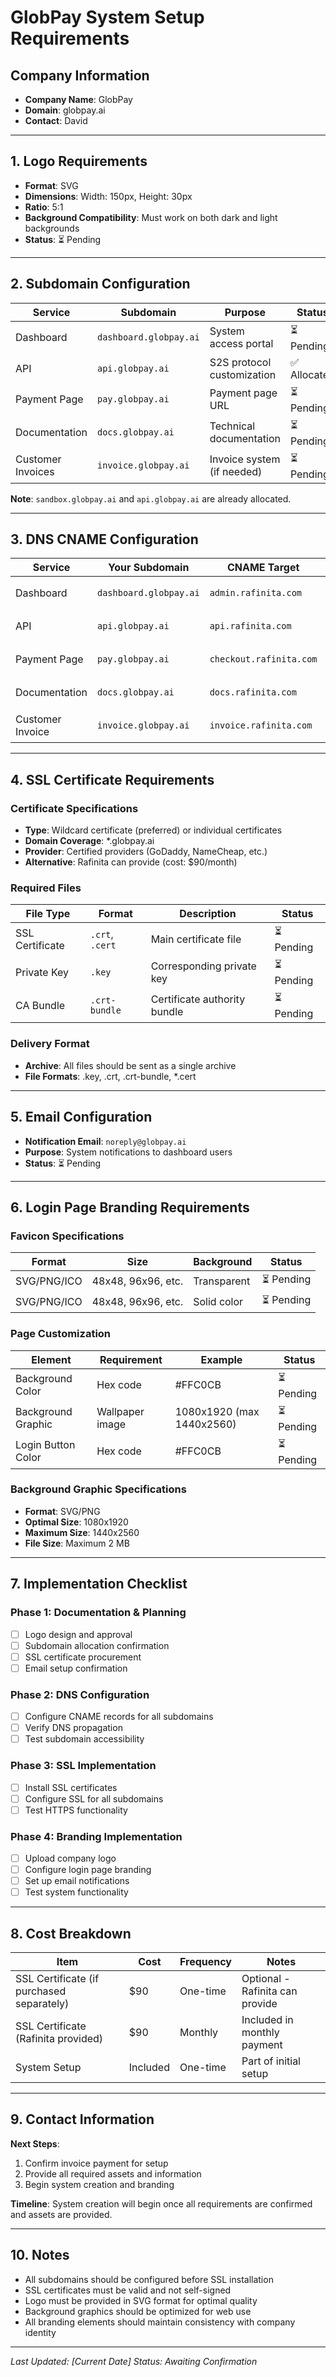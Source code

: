 # GlobPay System Setup Requirements

## Company Information
- **Company Name**: GlobPay
- **Domain**: globpay.ai
- **Contact**: David

---

## 1. Logo Requirements
- **Format**: SVG
- **Dimensions**: Width: 150px, Height: 30px
- **Ratio**: 5:1
- **Background Compatibility**: Must work on both dark and light backgrounds
- **Status**: ⏳ Pending

---

## 2. Subdomain Configuration

| Service | Subdomain | Purpose | Status |
|---------|-----------|---------|--------|
| Dashboard | `dashboard.globpay.ai` | System access portal | ⏳ Pending |
| API | `api.globpay.ai` | S2S protocol customization | ✅ Allocated |
| Payment Page | `pay.globpay.ai` | Payment page URL | ⏳ Pending |
| Documentation | `docs.globpay.ai` | Technical documentation | ⏳ Pending |
| Customer Invoices | `invoice.globpay.ai` | Invoice system (if needed) | ⏳ Pending |

**Note**: `sandbox.globpay.ai` and `api.globpay.ai` are already allocated.

---

## 3. DNS CNAME Configuration

| Service | Your Subdomain | CNAME Target | Status |
|---------|----------------|--------------|--------|
| Dashboard | `dashboard.globpay.ai` | `admin.rafinita.com` | ⏳ Pending |
| API | `api.globpay.ai` | `api.rafinita.com` | ⏳ Pending |
| Payment Page | `pay.globpay.ai` | `checkout.rafinita.com` | ⏳ Pending |
| Documentation | `docs.globpay.ai` | `docs.rafinita.com` | ⏳ Pending |
| Customer Invoice | `invoice.globpay.ai` | `invoice.rafinita.com` | ⏳ Pending |

---

## 4. SSL Certificate Requirements

### Certificate Specifications
- **Type**: Wildcard certificate (preferred) or individual certificates
- **Domain Coverage**: *.globpay.ai
- **Provider**: Certified providers (GoDaddy, NameCheap, etc.)
- **Alternative**: Rafinita can provide (cost: $90/month)

### Required Files
| File Type | Format | Description | Status |
|-----------|--------|-------------|--------|
| SSL Certificate | `.crt`, `.cert` | Main certificate file | ⏳ Pending |
| Private Key | `.key` | Corresponding private key | ⏳ Pending |
| CA Bundle | `.crt-bundle` | Certificate authority bundle | ⏳ Pending |

### Delivery Format
- **Archive**: All files should be sent as a single archive
- **File Formats**: .key, .crt, .crt-bundle, *.cert

---

## 5. Email Configuration
- **Notification Email**: `noreply@globpay.ai`
- **Purpose**: System notifications to dashboard users
- **Status**: ⏳ Pending

---

## 6. Login Page Branding Requirements

### Favicon Specifications
| Format | Size | Background | Status |
|--------|------|------------|--------|
| SVG/PNG/ICO | 48x48, 96x96, etc. | Transparent | ⏳ Pending |
| SVG/PNG/ICO | 48x48, 96x96, etc. | Solid color | ⏳ Pending |

### Page Customization
| Element | Requirement | Example | Status |
|---------|-------------|---------|--------|
| Background Color | Hex code | #FFC0CB | ⏳ Pending |
| Background Graphic | Wallpaper image | 1080x1920 (max 1440x2560) | ⏳ Pending |
| Login Button Color | Hex code | #FFC0CB | ⏳ Pending |

### Background Graphic Specifications
- **Format**: SVG/PNG
- **Optimal Size**: 1080x1920
- **Maximum Size**: 1440x2560
- **File Size**: Maximum 2 MB

---

## 7. Implementation Checklist

### Phase 1: Documentation & Planning
- [ ] Logo design and approval
- [ ] Subdomain allocation confirmation
- [ ] SSL certificate procurement
- [ ] Email setup confirmation

### Phase 2: DNS Configuration
- [ ] Configure CNAME records for all subdomains
- [ ] Verify DNS propagation
- [ ] Test subdomain accessibility

### Phase 3: SSL Implementation
- [ ] Install SSL certificates
- [ ] Configure SSL for all subdomains
- [ ] Test HTTPS functionality

### Phase 4: Branding Implementation
- [ ] Upload company logo
- [ ] Configure login page branding
- [ ] Set up email notifications
- [ ] Test system functionality

---

## 8. Cost Breakdown

| Item | Cost | Frequency | Notes |
|------|------|-----------|-------|
| SSL Certificate (if purchased separately) | $90 | One-time | Optional - Rafinita can provide |
| SSL Certificate (Rafinita provided) | $90 | Monthly | Included in monthly payment |
| System Setup | Included | One-time | Part of initial setup |

---

## 9. Contact Information

**Next Steps**: 
1. Confirm invoice payment for setup
2. Provide all required assets and information
3. Begin system creation and branding

**Timeline**: System creation will begin once all requirements are confirmed and assets are provided.

---

## 10. Notes

- All subdomains should be configured before SSL installation
- SSL certificates must be valid and not self-signed
- Logo must be provided in SVG format for optimal quality
- Background graphics should be optimized for web use
- All branding elements should maintain consistency with company identity

---

*Last Updated: [Current Date]*
*Status: Awaiting Confirmation* 
